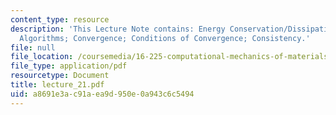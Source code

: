 ```yaml
---
content_type: resource
description: 'This Lecture Note contains: Energy Conservation/Dissipation; Abstract
  Algorithms; Convergence; Conditions of Convergence; Consistency.'
file: null
file_location: /coursemedia/16-225-computational-mechanics-of-materials-fall-2003/a8691e3ac91aea9d950e0a943c6c5494_lecture_21.pdf
file_type: application/pdf
resourcetype: Document
title: lecture_21.pdf
uid: a8691e3a-c91a-ea9d-950e-0a943c6c5494
---
```

